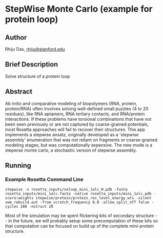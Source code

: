 # StepWise Monte Carlo (example for protein loop)

## Author
Rhiju Das, rhiju@stanford.edu

## Brief Description

Solve structure of a protein loop

## Abstract

Ab initio and comparative modeling of biopolymers (RNA, protein, protein/RNA) often involves solving well-defined small puzzles (4 to 20 residues), like RNA aptamers, RNA tertiary contacts, and RNA/protein interactions. If these problems have torsional combinations that have not been seen previously or are not captured by coarse-grained potentials, most Rosetta approaches will fail to recover their structures.  This app implements a stepwise ansatz, originally developed as a 'stepwise assembly' enumeration that was not reliant on fragments or coarse-grained modeling stages, but was computationally expensive. The new mode is a stepwise monte carlo, a stochastic version of stepwise assembly. 


## Running

### Example Rosetta Command Line

```
stepwise -s rosetta_inputs/noloop_mini_1alc_H.pdb -fasta rosetta_inputs/mini_1alc.fasta -native rosetta_inputs/mini_1alc.pdb -score:weights stepwise/protein/protein_res_level_energy.wts -silent swm_rebuild.out -from_scratch_frequency 0.0 -allow_split_off false -cycles 200 -nstruct 20
```

Most of the simulation may be spent flickering bits of secondary structure -- in the future, we will probably setup some precomputation of these bits so that computation can be focused on build up of the complete mini-protein structure.



